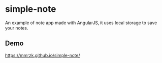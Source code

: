 # simple-note
An example of note app made with AngularJS, it uses local storage to save your notes.

## Demo
https://mmrzk.github.io/simple-note/
